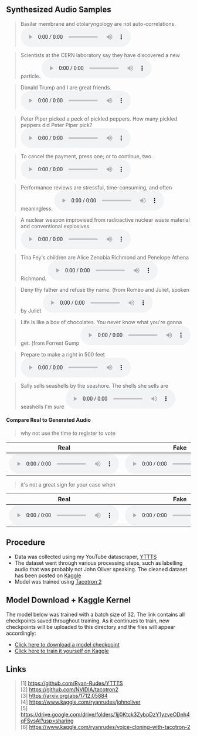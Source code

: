 ## Synthesized Audio Samples

> Basilar membrane and otolaryngology are not auto-correlations.
<audio controls=""><source src="samples/1.wav"></audio>

> Scientists at the CERN laboratory say they have discovered a new particle.
<audio controls=""><source src="samples/2.wav"></audio>

> Donald Trump and I are great friends.
<audio controls=""><source src="samples/3.wav"></audio>

> Peter Piper picked a peck of pickled peppers. How many pickled peppers did Peter Piper pick?
<audio controls=""><source src="samples/4.wav"></audio>

> To cancel the payment, press one; or to continue, two.
<audio controls=""><source src="samples/5.wav"></audio>

> Performance reviews are stressful, time-consuming, and often meaningless.
<audio controls=""><source src="samples/6.wav"></audio>

> A nuclear weapon improvised from radioactive nuclear waste material and conventional explosives.
<audio controls=""><source src="samples/7.wav"></audio>

> Tina Fey's children are Alice Zenobia Richmond and Penelope Athena Richmond.
<audio controls=""><source src="samples/8.wav"></audio>

> Deny thy father and refuse thy name. (from Romeo and Juliet, spoken by Juliet
<audio controls=""><source src="samples/9.wav"></audio>

> Life is like a box of chocolates. You never know what you're gonna get. (from Forrest Gump
<audio controls=""><source src="samples/10.wav"></audio>

> Prepare to make a right in 500 feet
<audio controls=""><source src="samples/11.wav"></audio>

> Sally sells seashells by the seashore. The shells she sells are seashells I'm sure
<audio controls=""><source src="samples/12.wav"></audio>

#### Compare Real to Generated Audio

> why not use the time to register to vote
<table>
  <thead>
    <tr>
      <th>Real</th>
      <th>Fake</th>
    </tr>
  </thead>
  <tbody>
    <tr>
      <td><audio controls=""><source src="samples/comparisons/1/real.wav" type="audio/wav"></audio></td>
      <td><audio controls=""><source src="samples/comparisons/1/fake.wav" type="audio/wav"></audio></td>
    </tr>
  </tbody>
</table>

> it's not a great sign for your case when
<table>
  <thead>
    <tr>
      <th>Real</th>
      <th>Fake</th>
    </tr>
  </thead>
  <tbody>
    <tr>
      <td><audio controls=""><source src="samples/comparisons/2/real.wav" type="audio/wav"></audio></td>
      <td><audio controls=""><source src="samples/comparisons/2/fake.wav" type="audio/wav"></audio></td>
    </tr>
  </tbody>
</table>

## Procedure
* Data was collected using my YouTube datascraper, [YTTTS](https://github.com/Ryan-Rudes/YTTTS)
* The dataset went through various processing steps, such as labelling audio that was probably not John Oliver speaking. The cleaned dataset has been posted on [Kaggle](https://www.kaggle.com/ryanrudes/johnoliver)
* Model was trained using [Tacotron 2](https://github.com/NVIDIA/tacotron2)

## Model Download + Kaggle Kernel
The model below was trained with a batch size of 32. The link contains all checkpoints saved throughout training. As it continues to train, new checkpoints will be uploaded to this directory and the files will appear accordingly:

* [Click here to download a model checkpoint](https://drive.google.com/drive/folders/1jj0Ktck3ZybpDzY1yzveODnh4qFSvsAl?usp=sharing)
* [Click here to train it yourself on Kaggle](https://www.kaggle.com/ryanrudes/voice-cloning-with-tacotron-2)

## Links
> [1] https://github.com/Ryan-Rudes/YTTTS \
> [2] https://github.com/NVIDIA/tacotron2 \
> [3] https://arxiv.org/abs/1712.05884 \
> [4] https://www.kaggle.com/ryanrudes/johnoliver \
> [5] https://drive.google.com/drive/folders/1jj0Ktck3ZybpDzY1yzveODnh4qFSvsAl?usp=sharing \
> [6] https://www.kaggle.com/ryanrudes/voice-cloning-with-tacotron-2
